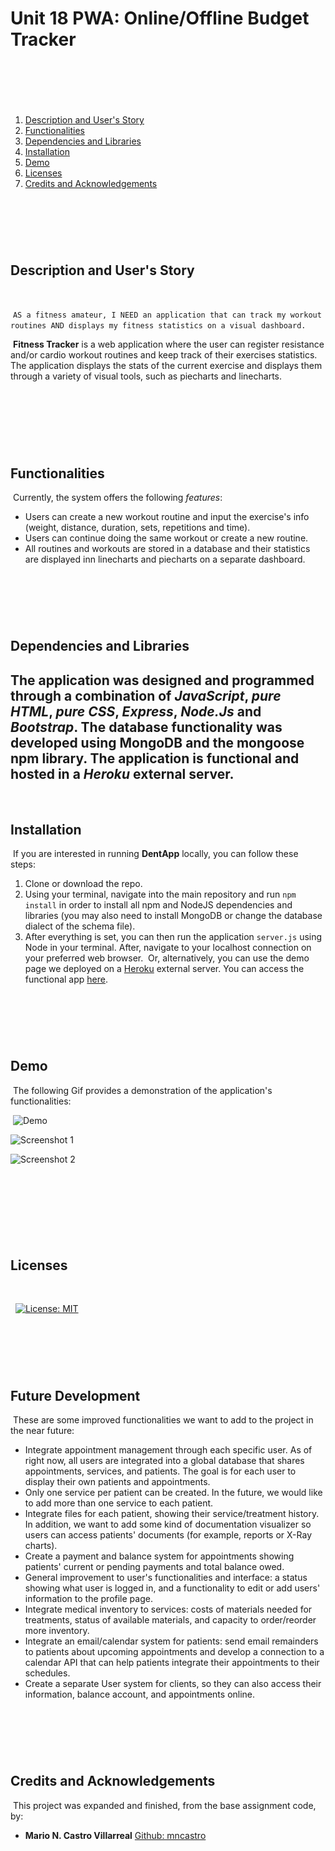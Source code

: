 # Unit 18 PWA: Online/Offline Budget Tracker
​
---

​
1. [Description and User's Story](#description-and-user's-story)
2. [Functionalities](#functionalities)
3. [Dependencies and Libraries](#list-of-dependencies-and-libraries) 
4. [Installation](#installation)
5. [Demo](#demo)
6. [Licenses](#licenses)
7. [Credits and Acknowledgements](#credits-and-acknowledgements) 
​

​
---
​
## Description and User's Story 
​

​
​
``
AS a fitness amateur,
I NEED an application that can track my workout routines
AND displays my fitness statistics on a visual dashboard.  
``
​

​
**Fitness Tracker** is a web application where the user can register resistance and/or cardio workout routines and keep track of their exercises statistics. The application displays the stats of the current exercise and displays them through a variety of visual tools, such as piecharts and linecharts.  
​

​
---
​
## Functionalities
​
Currently, the system offers the following *features*:
​
* Users can create a new workout routine and input the exercise's info (weight, distance, duration, sets, repetitions and time).
* Users can continue doing the same workout or create a new routine. 
* All routines and workouts are stored in a database and their statistics are displayed inn linecharts and piecharts on a separate dashboard. 
​

​
---
​
## Dependencies and Libraries
​
The application was designed and programmed through a combination of *JavaScript*, *pure HTML*, *pure CSS*, *Express*, *Node.Js* and *Bootstrap*. The database functionality was developed using MongoDB and the mongoose npm library. The application is functional and hosted in a *Heroku* external server.
​
​
---
​
## Installation
​
If you are interested in running **DentApp** locally, you can follow these steps:
​
1. Clone or download the repo.
​
2. Using your terminal, navigate into the main repository and run `npm install` in order to install all npm and NodeJS dependencies and libraries (you may also need to install MongoDB or change the database dialect of the schema file).
​​
4. After everything is set, you can then run the application `server.js` using Node in your terminal. After, navigate to your localhost connection on your preferred web browser. 
​
Or, alternatively, you can use the demo page we deployed on a [Heroku](https://www.heroku.com/platform) external server. You can access the functional app [here](https://pacific-thicket-69674.herokuapp.com/?id=602b5cebdd13f30015a317fa). 
​

​
---
​
​
## Demo
​
The following Gif provides a demonstration of the application's functionalities:

​
![Demo](./Develop/public/assets/Fitness-Tracker.gif)

![Screenshot 1](./Develop/public/assets/tracker-demo-1.png)

![Screenshot 2](./Develop/public/assets/tracker-demo-2.png)



​

​
---
​
## Licenses
​

​
​
[![License: MIT](https://img.shields.io/badge/License-MIT-yellow.svg)](https://opensource.org/licenses/MIT)
​
​


​
---
​
## Future Development
​
These are some improved functionalities we want to add to the project in the near future:
​
* Integrate appointment management through each specific user. As of right now, all users are integrated into a global database that shares appointments, services, and patients. The goal is for each user to display their own patients and appointments.
​
* Only one service per patient can be created. In the future, we would like to add more than one service to each patient.
​
* Integrate files for each patient, showing their service/treatment history. In addition, we want to add some kind of documentation visualizer so users can access patients' documents (for example, reports or X-Ray charts).
​
* Create a payment and balance system for appointments showing patients' current or pending payments and total balance owed. 
​
* General improvement to user's functionalities and interface: a status showing what user is logged in, and a functionality to edit or add users' information to the profile page.
​
* Integrate medical inventory to services: costs of materials needed for treatments, status of available materials, and capacity to order/reorder more inventory. 
​
* Integrate an email/calendar system for patients: send email remainders to patients about upcoming appointments and develop a connection to a calendar API that can help patients integrate their appointments to their schedules. 
​
* Create a separate User system for clients, so they can also access their information, balance account, and appointments online. 
​

​
---
​
## Credits and Acknowledgements
​
This project was expanded and finished, from the base assignment code, by:
​
* **Mario N. Castro Villarreal** [Github: mncastro](https://github.com/mncastro)
​
